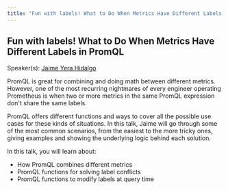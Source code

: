 ```yaml
---
title: "Fun with labels! What to Do When Metrics Have Different Labels in PromQL"
---
```


## Fun with labels! What to Do When Metrics Have Different Labels in PromQL

Speaker(s): [Jaime Yera Hidalgo](../../speakers/jaime-yera-hidalgo)

PromQL is great for combining and doing math between different metrics. However, one of the most recurring nightmares of every engineer operating Prometheus is when two or more metrics in the same PromQL expression don't share the same labels.

PromQL offers different functions and ways to cover all the possible use cases for these kinds of situations. In this talk, Jaime will go through some of the most common scenarios, from the easiest to the more tricky ones, giving examples and showing the underlying logic behind each solution.

In this talk, you will learn about:

* How PromQL combines different metrics
* PromQL functions for solving label conflicts
* PromQL functions to modify labels at query time
